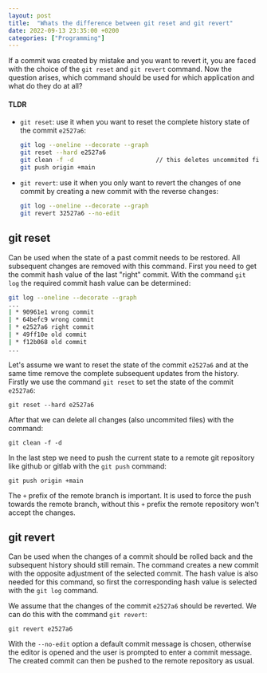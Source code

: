 ```yaml
---
layout: post
title:  "Whats the difference between git reset and git revert"
date: 2022-09-13 23:35:00 +0200
categories: ["Programming"]
---
```

If a commit was created by mistake and you want to revert it, you are faced with the choice of the `git reset` and `git revert` command. Now the question arises, which command should be used for which application and what do they do at all?

#### TLDR
- `git reset`: use it when you want to reset the complete history state of the commit `e2527a6`:
    ```bash
    git log --oneline --decorate --graph
    git reset --hard e2527a6
    git clean -f -d                       // this deletes uncommited files!!
    git push origin +main
    ```
- `git revert`: use it when you only want to revert the changes of one commit by creating a new commit with the reverse changes:
    ```bash
    git log --oneline --decorate --graph
    git revert 32527a6 --no-edit
    ```

## git reset
Can be used when the state of a past commit needs to be restored. All subsequent changes are removed with this command. First you need to get the commit hash value of the last "right" commit. With the command `git log` the required commit hash value can be determined:
```bash
git log --oneline --decorate --graph
...
| * 90961e1 wrong commit
| * 64befc9 wrong commit
| * e2527a6 right commit
| * 49ff10e old commit
| * f12b068 old commit
...
```

Let's assume we want to reset the state of the commit `e2527a6` and at the same time remove the complete subsequent updates from the history. Firstly we use the command `git reset` to set the state of the commit `e2527a6`:
```
git reset --hard e2527a6
```
After that we can delete all changes (also uncommited files) with the command:
```
git clean -f -d
```
In the last step we need to push the current state to a remote git repository like github or gitlab with the `git push` command:
```
git push origin +main
```
The `+` prefix of the remote branch is important. It is used to force the push towards the remote branch, without this `+` prefix the remote repository won't accept the changes.

## git revert
Can be used when the changes of a commit should be rolled back and the subsequent history should still remain. The command creates a new commit with the opposite adjustment of the selected commit. The hash value is also needed for this command, so first the corresponding hash value is selected with the `git log` command.

We assume that the changes of the commit `e2527a6` should be reverted. We can do this with the command `git revert`:
```
git revert e2527a6
```
With the `--no-edit` option a default commit message is chosen, otherwise the editor is opened and the user is prompted to enter a commit message. The created commit can then be pushed to the remote repository as usual.